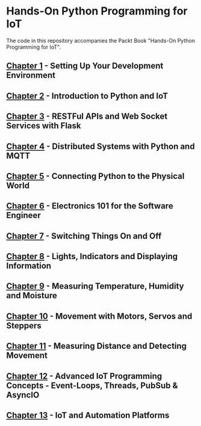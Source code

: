 # Hands-On Python Programming for IoT

The code in this repository accompanies the Packt Book "Hands-On Python Programming for IoT".

## [Chapter 1](chapter01) - Setting Up Your Development Environment

## [Chapter 2](chapter02) - Introduction to Python and IoT

## [Chapter 3](chapter03) - RESTFul APIs and Web Socket Services with Flask

## [Chapter 4](chapter04) - Distributed Systems with Python and MQTT

## [Chapter 5](chapter05) - Connecting Python to the Physical World

## [Chapter 6](chapter06) - Electronics 101 for the Software Engineer

## [Chapter 7](chapter07) - Switching Things On and Off

## [Chapter 8](chapter08) - Lights, Indicators and Displaying Information

## [Chapter 9](chapter09) - Measuring Temperature, Humidity and Moisture

## [Chapter 10](chapter10) - Movement with Motors, Servos and Steppers

## [Chapter 11](chapter11) - Measuring Distance and Detecting Movement

## [Chapter 12](chapter12) - Advanced IoT Programming Concepts - Event-Loops, Threads, PubSub &amp; AsyncIO

## [Chapter 13](chapter13) - IoT and Automation Platforms




